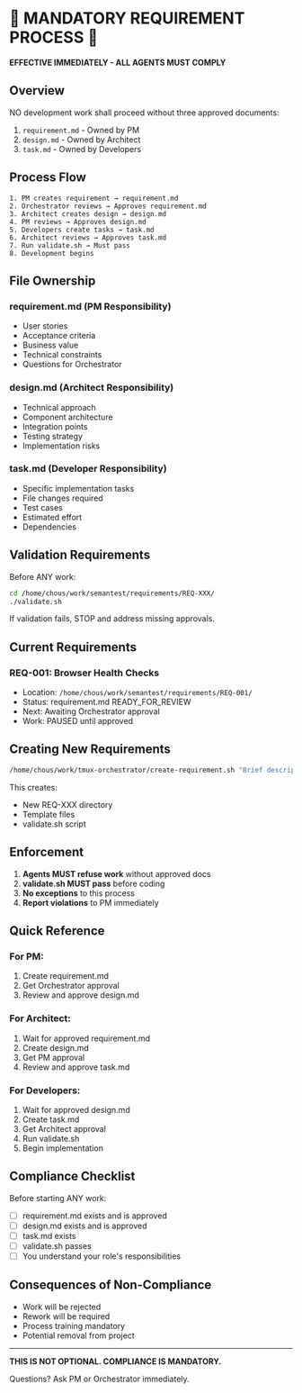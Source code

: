 # 🚨 MANDATORY REQUIREMENT PROCESS 🚨

**EFFECTIVE IMMEDIATELY - ALL AGENTS MUST COMPLY**

## Overview

NO development work shall proceed without three approved documents:
1. `requirement.md` - Owned by PM
2. `design.md` - Owned by Architect  
3. `task.md` - Owned by Developers

## Process Flow

```
1. PM creates requirement → requirement.md
2. Orchestrator reviews → Approves requirement.md
3. Architect creates design → design.md
4. PM reviews → Approves design.md
5. Developers create tasks → task.md
6. Architect reviews → Approves task.md
7. Run validate.sh → Must pass
8. Development begins
```

## File Ownership

### requirement.md (PM Responsibility)
- User stories
- Acceptance criteria
- Business value
- Technical constraints
- Questions for Orchestrator

### design.md (Architect Responsibility)
- Technical approach
- Component architecture
- Integration points
- Testing strategy
- Implementation risks

### task.md (Developer Responsibility)
- Specific implementation tasks
- File changes required
- Test cases
- Estimated effort
- Dependencies

## Validation Requirements

Before ANY work:
```bash
cd /home/chous/work/semantest/requirements/REQ-XXX/
./validate.sh
```

If validation fails, STOP and address missing approvals.

## Current Requirements

### REQ-001: Browser Health Checks
- Location: `/home/chous/work/semantest/requirements/REQ-001/`
- Status: requirement.md READY_FOR_REVIEW
- Next: Awaiting Orchestrator approval
- Work: PAUSED until approved

## Creating New Requirements

```bash
/home/chous/work/tmux-orchestrator/create-requirement.sh "Brief description"
```

This creates:
- New REQ-XXX directory
- Template files
- validate.sh script

## Enforcement

1. **Agents MUST refuse work** without approved docs
2. **validate.sh MUST pass** before coding
3. **No exceptions** to this process
4. **Report violations** to PM immediately

## Quick Reference

### For PM:
1. Create requirement.md
2. Get Orchestrator approval
3. Review and approve design.md

### For Architect:
1. Wait for approved requirement.md
2. Create design.md
3. Get PM approval
4. Review and approve task.md

### For Developers:
1. Wait for approved design.md
2. Create task.md
3. Get Architect approval
4. Run validate.sh
5. Begin implementation

## Compliance Checklist

Before starting ANY work:
- [ ] requirement.md exists and is approved
- [ ] design.md exists and is approved
- [ ] task.md exists
- [ ] validate.sh passes
- [ ] You understand your role's responsibilities

## Consequences of Non-Compliance

- Work will be rejected
- Rework will be required
- Process training mandatory
- Potential removal from project

---

**THIS IS NOT OPTIONAL. COMPLIANCE IS MANDATORY.**

Questions? Ask PM or Orchestrator immediately.